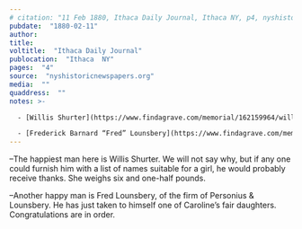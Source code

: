 ```yaml
---
# citation: "11 Feb 1880, Ithaca Daily Journal, Ithaca NY, p4, nyshistoricnewspapers.org."
pubdate:  "1880-02-11"
author: 
title: 
voltitle:  "Ithaca Daily Journal"
publocation:  "Ithaca  NY"
pages:  "4"
source:  "nyshistoricnewspapers.org"
media:  ""
quaddress:  ""
notes: >-

  - [Willis Shurter](https://www.findagrave.com/memorial/162159964/willis-shurter) (1840 to 17 Jan 1914).

  - [Frederick Barnard “Fred” Lounsbery](https://www.findagrave.com/memorial/100072846/frederick-barnard-lounsbery) (03 Mar 1855 to 18 Jul 1933) married [Emma (Rarrick) Lounsbery](https://www.findagrave.com/memorial/100072894/emma-lounsbery) (1856 to 1939).
---
```


–The happiest man here is Willis Shurter. We will not say why, but if any one could furnish him with a list of names suitable for a girl, he would probably receive thanks. She weighs six and one-half pounds.

–Another happy man is Fred Lounsbery, of the firm of Personius & Lounsbery. He has just taken to himself one of Caroline’s fair daughters. Congratulations are in order. 

